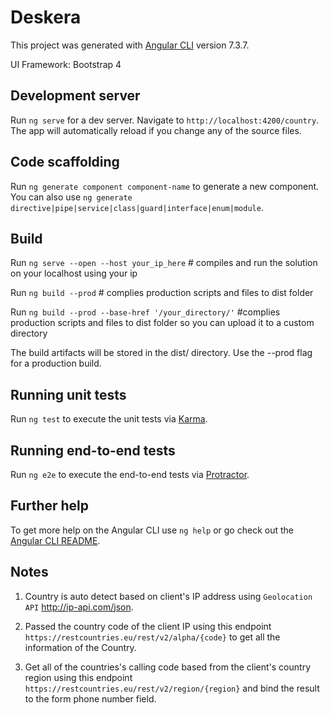# Deskera

This project was generated with [Angular CLI](https://github.com/angular/angular-cli) version 7.3.7.

UI Framework: Bootstrap 4


## Development server

Run `ng serve` for a dev server. Navigate to `http://localhost:4200/country`. The app will automatically reload if you change any of the source files.

## Code scaffolding

Run `ng generate component component-name` to generate a new component. You can also use `ng generate directive|pipe|service|class|guard|interface|enum|module`.

## Build

Run `ng serve --open --host your_ip_here` # compiles and run the solution on your localhost using your ip

Run `ng build --prod` # complies production scripts and files to dist folder

Run `ng build --prod --base-href '/your_directory/'` #complies production scripts and files to dist folder so you can upload it to a custom directory

The build artifacts will be stored in the dist/ directory. Use the --prod flag for a production build.

## Running unit tests

Run `ng test` to execute the unit tests via [Karma](https://karma-runner.github.io).

## Running end-to-end tests

Run `ng e2e` to execute the end-to-end tests via [Protractor](http://www.protractortest.org/).

## Further help

To get more help on the Angular CLI use `ng help` or go check out the [Angular CLI README](https://github.com/angular/angular-cli/blob/master/README.md).

## Notes
1. Country is auto detect based on client's IP address using `Geolocation API` http://ip-api.com/json.

2. Passed the country code of the client IP using this endpoint `https://restcountries.eu/rest/v2/alpha/{code}` to get all the information of the Country.

3. Get all of the countries's calling code based from the client's country region using this endpoint `https://restcountries.eu/rest/v2/region/{region}` and bind the result to the form phone number field.

 